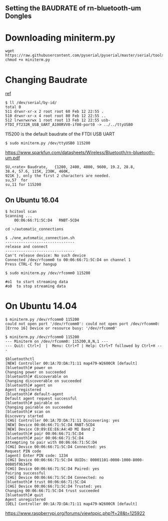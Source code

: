 Setting the BAUDRATE of rn-bluetooth-um Dongles
---


# Downloading miniterm.py

```
wget https://raw.githubusercontent.com/pyserial/pyserial/master/serial/tools/miniterm.py
chmod +x miniterm.py
```

# Changing Baudrate

[ref](https://github.com/mxochicale/decimus/tree/master/bluetooth#setting-up-the-bluesmirfs-baudrate)



```
$ ll /dev/serial/by-id/
total 0
511 drwxr-xr-x 2 root root 60 Feb 12 22:55 .
510 drwxr-xr-x 4 root root 80 Feb 12 22:55 ..
512 lrwxrwxrwx 1 root root 13 Feb 12 22:55 usb-FTDI_FT232R_USB_UART_A100RVV0-if00-port0 -> ../../ttyUSB0
```


115200 is the default baudrate of the FTDI USB UART
```
$ sudo miniterm.py /dev/ttyUSB0 115200
```



https://www.sparkfun.com/datasheets/Wireless/Bluetooth/rn-bluetooth-um.pdf
```
SU,<rate> Baudrate,   {1200, 2400, 4800, 9600, 19.2, 28.8,
38.4, 57.6, 115K, 230K, 460K,
921K }, only the first 2 characters are needed.   
su,57  for  
su,11 for 115200
```


## On Ubuntu 16.04

```
$ hcitool scan
Scanning ...
	00:06:66:71:5C:D4	RNBT-5CD4
```


```
cd ~/automatic_connections
```

```
$ ./one_automatic_connection.sh
-------------------------------
release and connect
-------------------------------
Can't release device: No such device
Connected /dev/rfcomm0 to 00:06:66:71:5C:D4 on channel 1
Press CTRL-C for hangup
```

```
$ sudo miniterm.py /dev/rfcomm0 115200

#o1  to start streaming data  
#o0  to stop streaming data
```





# On Ubuntu 14.04 


```
$ miniterm.py /dev/rfcomm0 115200
could not open port '/dev/rfcomm0': could not open port /dev/rfcomm0: [Errno 16] Device or resource busy: '/dev/rfcomm0'
```


```
$ miniterm.py /dev/rfcomm0 115200
--- Miniterm on /dev/rfcomm0: 115200,8,N,1 ---
--- Quit: Ctrl+]  |  Menu: Ctrl+T | Help: Ctrl+T followed by Ctrl+H ---

```










```
$bluetoothctl
[NEW] Controller 00:1A:7D:DA:71:11 map479-W2600CR [default]
[bluetooth]# power on
Changing power on succeeded
[bluetooth]# discoverable on
Changing discoverable on succeeded
[bluetooth]# agent on
Agent registered
[bluetooth]# default-agent
Default agent request successful
[bluetooth]# pairable on
Changing pairable on succeeded
[bluetooth]# scan on
Discovery started
[CHG] Controller 00:1A:7D:DA:71:11 Discovering: yes
[NEW] Device 00:06:66:71:5C:D4 RNBT-5CD4
[NEW] Device C0:89:EE:E6:A4:4D MI Band 2
[bluetooth]# pair 00:06:66:71:5C:D4
[bluetooth]# pair 00:06:66:71:5C:D4
Attempting to pair with 00:06:66:71:5C:D4
[CHG] Device 00:06:66:71:5C:D4 Connected: yes
Request PIN code
[agent] Enter PIN code: 1234
[CHG] Device 00:06:66:71:5C:D4 UUIDs: 00001101-0000-1000-8000-00805f9b34fb
[CHG] Device 00:06:66:71:5C:D4 Paired: yes
Pairing successful
[CHG] Device 00:06:66:71:5C:D4 Connected: no
[bluetooth]# trust 00:06:66:71:5C:D4
[CHG] Device 00:06:66:71:5C:D4 Trusted: yes
Changing 00:06:66:71:5C:D4 trust succeeded
[bluetooth]# quit
Agent unregistered
[DEL] Controller 00:1A:7D:DA:71:11 map479-W2600CR [default]
```

https://www.raspberrypi.org/forums/viewtopic.php?f=28&t=125922
